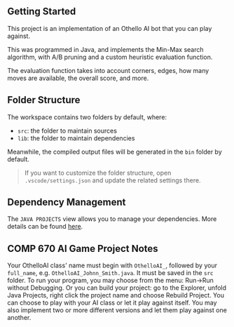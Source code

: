 ## Getting Started

This project is an implementation of an Othello AI bot that you can play against.

This was programmed in Java, and implements the Min-Max search algorithm, with A/B pruning and a custom heuristic evaluation function.

The evaluation function takes into account corners, edges, how many moves are available, the overall score, and more.

## Folder Structure

The workspace contains two folders by default, where:

- `src`: the folder to maintain sources
- `lib`: the folder to maintain dependencies

Meanwhile, the compiled output files will be generated in the `bin` folder by default.

> If you want to customize the folder structure, open `.vscode/settings.json` and update the related settings there.

## Dependency Management

The `JAVA PROJECTS` view allows you to manage your dependencies. More details can be found [here](https://github.com/microsoft/vscode-java-dependency#manage-dependencies).


## COMP 670 AI Game Project Notes

Your OthelloAI class' name must begin with `OthelloAI_`, followed by your `full_name`, e.g. `OthelloAI_Johnn_Smith.java`. It must be saved in the `src` folder.
To run your program, you may choose from the menu: Run->Run without Debugging.
Or you can build your project: go to the Explorer, unfold Java Projects, right click the project name and choose Rebuild Project.
You can choose to play with your AI class or let it play against itself. You may also implement two or more different versions and let them play against one another.
